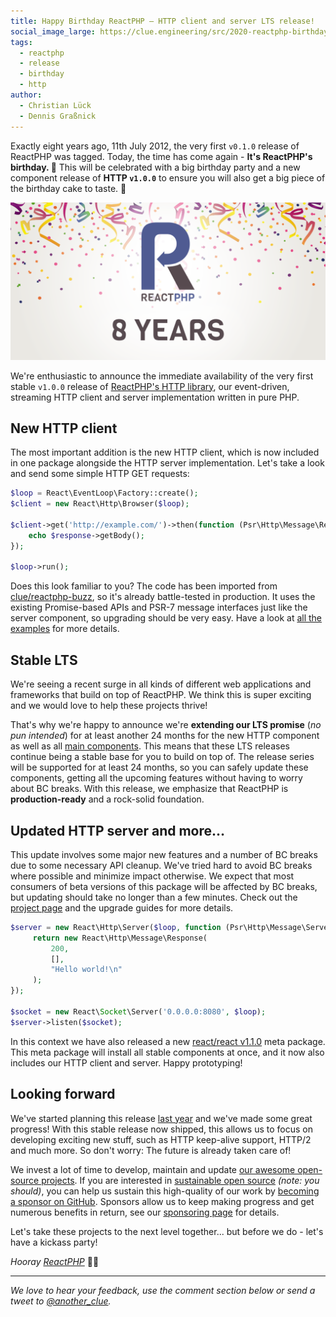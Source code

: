 ```yaml
---
title: Happy Birthday ReactPHP – HTTP client and server LTS release!
social_image_large: https://clue.engineering/src/2020-reactphp-birthday.png
tags:
  - reactphp
  - release
  - birthday
  - http
author:
  - Christian Lück
  - Dennis Graßnick
---
```


Exactly eight years ago, 11th July 2012, the very first `v0.1.0` release of ReactPHP was tagged. 
Today, the time has come again - **It's ReactPHP's birthday. 🎉**
This will be celebrated with a big birthday party and a new component release of **HTTP `v1.0.0`** to ensure you will also get a big piece of the birthday cake to taste. 🍰

![ReactPHP – 8 years](../src/2020-reactphp-birthday.png)

We're enthusiastic to announce the immediate availability of the very first
stable `v1.0.0` release of [ReactPHP's HTTP library](https://reactphp.org/http/),
our event-driven, streaming HTTP client and server implementation written in pure PHP. 

## New HTTP client

The most important addition is the new HTTP client, which is now included in one package alongside the HTTP server implementation.
Let's take a look and send some simple HTTP GET requests:

```php
$loop = React\EventLoop\Factory::create();
$client = new React\Http\Browser($loop);

$client->get('http://example.com/')->then(function (Psr\Http\Message\ResponseInterface $response) {
    echo $response->getBody();
});

$loop->run();
```

Does this look familiar to you?
The code has been imported from [clue/reactphp-buzz](https://clue.engineering/2018/introducing-reactphp-buzz),
so it's already battle-tested in production.
It uses the existing Promise-based APIs and PSR-7 message interfaces just like the server component,
so upgrading should be very easy.
Have a look at [all the examples](https://github.com/reactphp/http/tree/master/examples) for more details.

## Stable LTS

We're seeing a recent surge in all kinds of different web applications and
frameworks that build on top of ReactPHP. We think this is super exciting
and we would love to help these projects thrive!

That's why we're happy to announce we're **extending our LTS promise** (*no pun intended*)
for at least another 24 months for the new HTTP component as well as all [main components](https://clue.engineering/2019/announcing-reactphp-lts).
This means that these LTS releases continue being a stable base for you to build on top of.
The release series will be supported for at least 24 months, so you can safely update these components,
getting all the upcoming features without having to worry about BC breaks.
With this release, we emphasize that ReactPHP is **production-ready** and a
rock-solid foundation.

## Updated HTTP server and more…

This update involves some major new features and a number of BC breaks due to
some necessary API cleanup. We've tried hard to avoid BC breaks where possible
and minimize impact otherwise. We expect that most consumers of beta versions of
this package will be affected by BC breaks, but updating should take no longer
than a few minutes. Check out the [project page](https://reactphp.org/http/) and
the upgrade guides for more details.

```php
$server = new React\Http\Server($loop, function (Psr\Http\Message\ServerRequestInterface $request) {
     return new React\Http\Message\Response(
         200,
         [],
         "Hello world!\n"
     );
});

$socket = new React\Socket\Server('0.0.0.0:8080', $loop);
$server->listen($socket);
```

In this context we have also released a new [react/react v1.1.0](https://github.com/reactphp/reactphp)
meta package. This meta package will install all stable components at once, and
it now also includes our HTTP client and server. Happy prototyping!

## Looking forward

We've started planning this release [last year](https://clue.engineering/2019/announcing-reactphp-lts)
and we've made some great progress!
With this stable release now shipped, this allows us to focus on developing
exciting new stuff, such as HTTP keep-alive support, HTTP/2 and much more.
So don't worry: The future is already taken care of!

We invest a lot of time to develop, maintain and update [our awesome open-source projects](https://github.com/clue?tab=repositories). 
If you are interested in [sustainable open source](https://clue.engineering/2020/2019-sustainability-report) *(note: you should)*, you can help us sustain this high-quality of our work by [becoming a sponsor on GitHub](https://github.com/sponsors/clue). Sponsors allow us to keep making progress and get numerous benefits in return, see our [sponsoring page](https://github.com/sponsors/clue) for details.

Let's take these projects to the next level together... but before we do - let's have a kickass party!

*Hooray [ReactPHP](https://reactphp.org/)* 🎉💥

---

*We love to hear your feedback, use the comment section below or send a tweet to [@another_clue](https://twitter.com/another_clue).*


